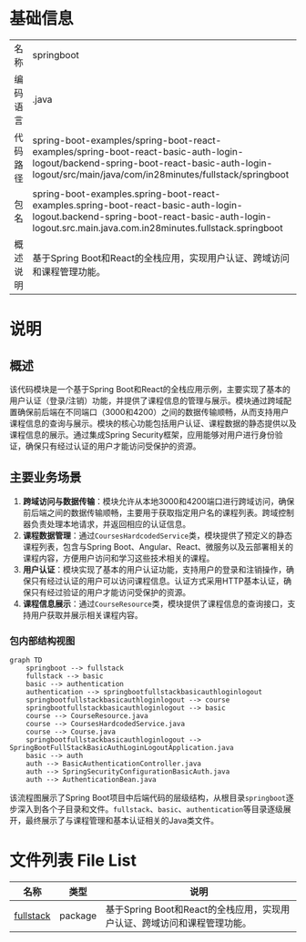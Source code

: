 # 基础信息

|      |      |
|------|------|
| 名称 | springboot |
| 编码语言 | .java |
| 代码路径 | spring-boot-examples/spring-boot-react-examples/spring-boot-react-basic-auth-login-logout/backend-spring-boot-react-basic-auth-login-logout/src/main/java/com/in28minutes/fullstack/springboot |
| 包名 | spring-boot-examples.spring-boot-react-examples.spring-boot-react-basic-auth-login-logout.backend-spring-boot-react-basic-auth-login-logout.src.main.java.com.in28minutes.fullstack.springboot |
| 概述说明 | 基于Spring Boot和React的全栈应用，实现用户认证、跨域访问和课程管理功能。 |

# 说明

## 概述
该代码模块是一个基于Spring Boot和React的全栈应用示例，主要实现了基本的用户认证（登录/注销）功能，并提供了课程信息的管理与展示。模块通过跨域配置确保前后端在不同端口（3000和4200）之间的数据传输顺畅，从而支持用户课程信息的查询与展示。模块的核心功能包括用户认证、课程数据的静态提供以及课程信息的展示。通过集成Spring Security框架，应用能够对用户进行身份验证，确保只有经过认证的用户才能访问受保护的资源。

## 主要业务场景
1. **跨域访问与数据传输**：模块允许从本地3000和4200端口进行跨域访问，确保前后端之间的数据传输顺畅，主要用于获取指定用户名的课程列表。跨域控制器负责处理本地请求，并返回相应的认证信息。
2. **课程数据管理**：通过`CoursesHardcodedService`类，模块提供了预定义的静态课程列表，包含与Spring Boot、Angular、React、微服务以及云部署相关的课程内容，方便用户访问和学习这些技术相关的课程。
3. **用户认证**：模块实现了基本的用户认证功能，支持用户的登录和注销操作，确保只有经过认证的用户可以访问课程信息。认证方式采用HTTP基本认证，确保只有经过验证的用户才能访问受保护的资源。
4. **课程信息展示**：通过`CourseResource`类，模块提供了课程信息的查询接口，支持用户获取并展示相关课程内容。


### 包内部结构视图

```mermaid
graph TD
    springboot --> fullstack
    fullstack --> basic
    basic --> authentication
    authentication --> springbootfullstackbasicauthloginlogout
    springbootfullstackbasicauthloginlogout --> course
    springbootfullstackbasicauthloginlogout --> basic
    course --> CourseResource.java
    course --> CoursesHardcodedService.java
    course --> Course.java
    springbootfullstackbasicauthloginlogout --> SpringBootFullStackBasicAuthLoginLogoutApplication.java
    basic --> auth
    auth --> BasicAuthenticationController.java
    auth --> SpringSecurityConfigurationBasicAuth.java
    auth --> AuthenticationBean.java
```

该流程图展示了Spring Boot项目中后端代码的层级结构，从根目录`springboot`逐步深入到各个子目录和文件。`fullstack`、`basic`、`authentication`等目录逐级展开，最终展示了与课程管理和基本认证相关的Java类文件。

# 文件列表 File List

| 名称   | 类型  | 说明 |
|-------|------|-------------|
| [fullstack](fullstack/_module.md) | package | 基于Spring Boot和React的全栈应用，实现用户认证、跨域访问和课程管理功能。 |


